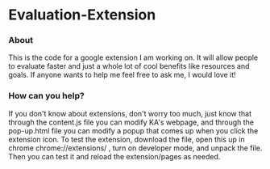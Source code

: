 # Evaluation-Extension
<h3>About</h3>
<p>This is the code for a google extension I am working on. It will allow people to evaluate faster and just a whole lot of cool benefits like resources and goals. If anyone wants to help me feel free to ask me, I would love it!</p>

<h3>How can you help?</h3>
<p>If you don't know about extensions, don't worry too much, just know that through the content.js file you can modify KA's webpage, and through the pop-up.html file you can modify a popup that comes up when you click the extension icon. To test the extension, download the file, open this up in chrome chrome://extensions/ , turn on developer mode, and unpack the file. Then you can test it and reload the extension/pages as needed. </p>
